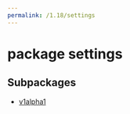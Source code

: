 ```yaml
---
permalink: /1.18/settings
---
```


# package settings



## Subpackages

* [v1alpha1](settings-v1alpha1.md)